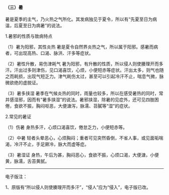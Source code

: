 #### （三）暑

暑是夏季的主气，乃火热之气所化。其发病独见于夏令，所以有“先夏至日为病温，后夏至日为病暑”的说法。

1.暑邪的性质与致病特点

（1）暑为阳邪，其性炎热  暑是夏令自然界炎热之气，所以属于阳邪。感暑而病者，可出现高热、口渴、脉洪、汗多等症状。

（2）暑性升散，易伤津耗气  暑为阳邪，有升散的性质，所以侵人则使腠理开而多汗。汗出过多则津伤，见口渴喜饮，心烦，小便短赤等症状。汗出太多，则气也随之而耗损，出现气短乏力。津气耗伤太过，甚至可以引起冷汗不止，喘息气微，脉微欲绝的虚脱证。

（3）暑多挟湿  暑季在气候炎热的同时，雨量也较多，所以在感受暑热的同时，常并感湿邪，因而有“暑多挟湿”的说法。暑邪挟湿，除暑的见症外，还可见四肢困倦，食欲不振，胸闷呕恶，大便溏泻，脉濡、苔膩等“湿"的症状。

2.常见的暑证

（1）伤暑  身热多汗，心烦口渴喜饮，倦怠乏力，小便短赤等。

（2）中暑  轻者头晕恶心，心烦胸闷；重者可见突然昏倒，不省人事，或见面垢喘渴，冷汗不止，手足厥冷，脉大而虚等症。

（3）暑湿证  身热，午后为甚，胸闷恶心，食欲不振，心烦口渴，大便溏，小便黄，脉濡，舌苔黄腻。


------

电子版注：

1、原版有“所以侵人则使腠理开而多汗”，“侵人”应为“侵入”，电子版已改。